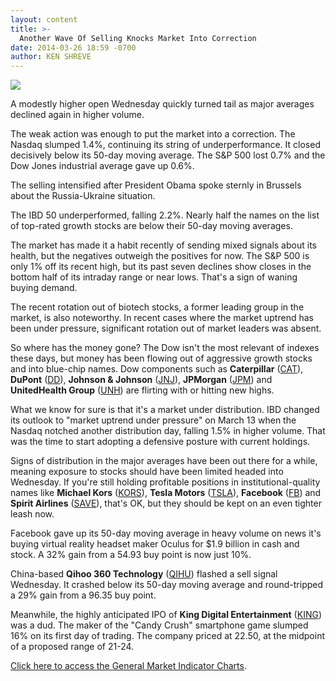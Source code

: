 ```yaml
---
layout: content
title: >-
  Another Wave Of Selling Knocks Market Into Correction
date: 2014-03-26 18:59 -0700
author: KEN SHREVE
---
```






![](https://www.investors.com/wp-content/uploads/ibd-migrated-images/MPv_140327_635314445329611765.png)









A modestly higher open Wednesday quickly turned tail as major averages declined again in higher volume.

  

The weak action was enough to put the market into a correction. The Nasdaq slumped 1.4%, continuing its string of underperformance. It closed decisively below its 50-day moving average. The S&P 500 lost 0.7% and the Dow Jones industrial average gave up 0.6%.

  

The selling intensified after President Obama spoke sternly in Brussels about the Russia-Ukraine situation.

  

The IBD 50 underperformed, falling 2.2%. Nearly half the names on the list of top-rated growth stocks are below their 50-day moving averages.

  

The market has made it a habit recently of sending mixed signals about its health, but the negatives outweigh the positives for now. The S&P 500 is only 1% off its recent high, but its past seven declines show closes in the bottom half of its intraday range or near lows. That's a sign of waning buying demand.

  

The recent rotation out of biotech stocks, a former leading group in the market, is also noteworthy. In recent cases where the market uptrend has been under pressure, significant rotation out of market leaders was absent.

  

So where has the money gone? The Dow isn't the most relevant of indexes these days, but money has been flowing out of aggressive growth stocks and into blue-chip names. Dow components such as **Caterpillar** ([CAT](https://research.investors.com/quote.aspx?symbol=CAT)), **DuPont** ([DD](https://research.investors.com/quote.aspx?symbol=DD)), **Johnson & Johnson** ([JNJ](https://research.investors.com/quote.aspx?symbol=JNJ)), **JPMorgan** ([JPM](https://research.investors.com/quote.aspx?symbol=JPM)) and **UnitedHealth Group** ([UNH](https://research.investors.com/quote.aspx?symbol=UNH)) are flirting with or hitting new highs.

  

What we know for sure is that it's a market under distribution. IBD changed its outlook to "market uptrend under pressure" on March 13 when the Nasdaq notched another distribution day, falling 1.5% in higher volume. That was the time to start adopting a defensive posture with current holdings.

  

Signs of distribution in the major averages have been out there for a while, meaning exposure to stocks should have been limited headed into Wednesday. If you're still holding profitable positions in institutional-quality names like **Michael Kors** ([KORS](https://research.investors.com/quote.aspx?symbol=KORS)), **Tesla Motors** ([TSLA](https://research.investors.com/quote.aspx?symbol=TSLA)), **Facebook** ([FB](https://research.investors.com/quote.aspx?symbol=FB)) and **Spirit Airlines** ([SAVE](https://research.investors.com/quote.aspx?symbol=SAVE)), that's OK, but they should be kept on an even tighter leash now.

  

Facebook gave up its 50-day moving average in heavy volume on news it's buying virtual reality headset maker Oculus for $1.9 billion in cash and stock. A 32% gain from a 54.93 buy point is now just 10%.

  

China-based **Qihoo 360 Technology** ([QIHU](https://research.investors.com/quote.aspx?symbol=QIHU)) flashed a sell signal Wednesday. It crashed below its 50-day moving average and round-tripped a 29% gain from a 96.35 buy point.

  

Meanwhile, the highly anticipated IPO of **King Digital Entertainment** ([KING](https://research.investors.com/quote.aspx?symbol=KING)) was a dud. The maker of the "Candy Crush" smartphone game slumped 16% on its first day of trading. The company priced at 22.50, at the midpoint of a proposed range of 21-24.

  

[Click here to access the General Market Indicator Charts](https://www.investors.com/pdf/GMI_032714.pdf).





